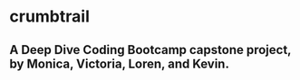 # crumbtrail
## A Deep Dive Coding Bootcamp capstone project, by Monica, Victoria, Loren, and Kevin.
